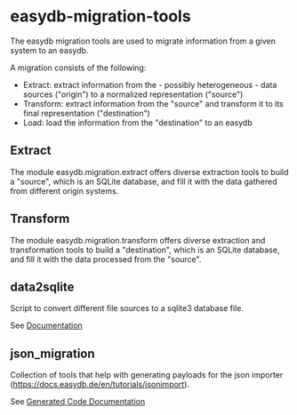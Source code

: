 # easydb-migration-tools

The easydb migration tools are used to migrate information from a given system to an easydb.

A migration consists of the following:

- Extract: extract information from the - possibly heterogeneous - data sources ("origin") to a normalized representation ("source")
- Transform: extract information from the "source" and transform it to its final representation ("destination")
- Load: load the information from the "destination" to an easydb

## Extract

The module easydb.migration.extract offers diverse extraction tools to build a "source", which is an SQLite database, and fill it
with the data gathered from different origin systems.

## Transform

The module easydb.migration.transform offers diverse extraction and transformation tools to build a "destination",
which is an SQLite database, and fill it with the data processed from the "source".

## data2sqlite

Script to convert different file sources to a sqlite3 database file.

See [Documentation](data2sqlite.md)

## json_migration

Collection of tools that help with generating payloads for the json importer (https://docs.easydb.de/en/tutorials/jsonimport).

See [Generated Code Documentation](doku/json_migration/index.md)
